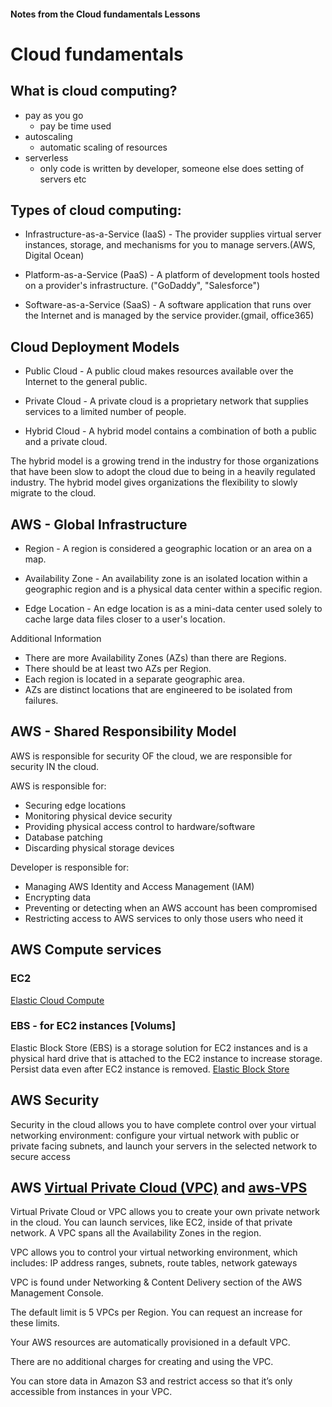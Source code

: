 
#### Notes from the Cloud fundamentals Lessons

# Cloud fundamentals

## What is cloud computing? 
- pay as you go
	- pay be time used 
- autoscaling
	- automatic scaling of resources 
- serverless 
	- only code is written by developer, someone else does setting of servers etc

## Types of cloud computing:

- Infrastructure-as-a-Service (IaaS) - The provider supplies virtual server instances, storage, and mechanisms for you to manage servers.(AWS, Digital Ocean) 

- Platform-as-a-Service (PaaS) - A platform of development tools hosted on a provider's infrastructure. ("GoDaddy", "Salesforce")

- Software-as-a-Service (SaaS) - A software application that runs over the Internet and is managed by the service provider.(gmail, office365)


## Cloud Deployment Models

- Public Cloud - A public cloud makes resources available over the Internet to the general public.

- Private Cloud - A private cloud is a proprietary network that supplies services to a limited number of people.

- Hybrid Cloud - A hybrid model contains a combination of both a public and a private cloud.

The hybrid model is a growing trend in the industry for those organizations that have been slow to adopt the cloud due to being in a heavily regulated industry. The hybrid model gives organizations the flexibility to slowly migrate to the cloud.


## __AWS__ - Global Infrastructure

- Region - A region is considered a geographic location or an area on a map.

- Availability Zone - An availability zone is an isolated location within a geographic region and is a physical data center within a specific region.

- Edge Location	- An edge location is as a mini-data center used solely to cache large data files closer to a user's location.

Additional Information
- There are more Availability Zones (AZs) than there are Regions.
- There should be at least two AZs per Region.
- Each region is located in a separate geographic area.
- AZs are distinct locations that are engineered to be isolated from failures.


## __AWS__ - Shared Responsibility Model

AWS is responsible for security OF the cloud, we are responsible for security IN the cloud.

AWS is responsible for:

- Securing edge locations
- Monitoring physical device security
- Providing physical access control to hardware/software
- Database patching
- Discarding physical storage devices

Developer is responsible for:

- Managing AWS Identity and Access Management (IAM)
- Encrypting data
- Preventing or detecting when an AWS account has been compromised
- Restricting access to AWS services to only those users who need it


## __AWS__ Compute services 

### EC2
[Elastic Cloud Compute](https://www.amazonaws.cn/en/ec2/)

### EBS - for EC2 instances [Volums]
Elastic Block Store (EBS) is a storage solution for EC2 instances and is a physical hard drive that is attached to the EC2 instance to increase storage. Persist data even after EC2 instance is removed. 
[Elastic Block Store](https://docs.aws.amazon.com/AWSEC2/latest/UserGuide/AmazonEBS.html)


## __AWS__ Security

Security in the cloud allows you to have complete control over your virtual networking environment: configure your virtual network with public or private facing subnets, and launch your servers in the selected network to secure access

## __AWS__ [Virtual Private Cloud (VPC)](https://en.wikipedia.org/wiki/Virtual_private_cloud) and  [aws-VPS](https://aws.amazon.com/vpc/)

Virtual Private Cloud or VPC allows you to create your own private network in the cloud. You can launch services, like EC2, inside of that private network. A VPC spans all the Availability Zones in the region.

VPC allows you to control your virtual networking environment, which includes: IP address ranges, subnets, route tables, network gateways

VPC is found under Networking & Content Delivery section of the AWS Management Console. 

The default limit is 5 VPCs per Region. You can request an increase for these limits.

Your AWS resources are automatically provisioned in a default VPC.

There are no additional charges for creating and using the VPC.

You can store data in Amazon S3 and restrict access so that it’s only accessible from instances in your VPC.

